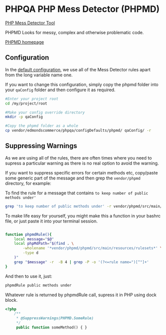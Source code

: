# PHPQA PHP Mess Detector (PHPMD)

[PHP Mess Detector Tool](../includes/generic/messDetector.inc.bash)
 
PHPMD Looks for messy, complex and otherwise problematic code.

[PHPMD homepage](https://phpmd.org/)

## Configuration

In the [default configuration](./../../configDefaults/generic/phpmd/ruleset.xml), we use all of the Mess Detector rules apart from the long variable name one.

If you want to change this configuration, simply copy the phpmd folder into your `qaConfig` folder and then configure it as required.

```bash
#Enter your project root
cd /my/project/root

#Make your config override directory
mkdir -p qaConfig

#Copy the phpmd folder as a whole
cp vendor/edmondscommerce/phpqa/configDefaults/phpmd/ qaConfig/ -r

```

## Suppressing Warnings

As we are using all of the rules, there are often times where you need to supress a particular warning as there is no real option to avoid the warning.

If you want to suppress specific errors for certain methods etc, copy/paste some generic part of the message and then grep the `vendor/phpmd` directory, for example:

To find the rule for a message that contains `to keep number of public methods under'` 
```bash
grep 'to keep number of public methods under' -r vendor/phpmd/src/main/rulesets -B 4 | grep -P -o '(?<=rule name=")[^"]+'
```

To make life easy for yourself, you might make this a function in your bashrc file, or just paste it into your terminal session.

```bash

function phpmdRule(){
    local message="$@"
    local phpMdPath="$(find . \
        -wholename '*vendor/phpmd/phpmd/src/main/resources/rulesets*' \
        -type d 
    )"
    grep "$message" -r  -B 4 | grep -P -o '(?<=rule name=")[^"]+'
}

```

And then to use it, just:

```bash
phpmdRule public methods under
```

Whatever rule is returned by phpmdRule call, supress it in PHP using dock block.


```php
<?php
    /**
     * @SuppressWarnings(PHPMD.SomeRule) 
     */
     public function someMethod() { }
```
